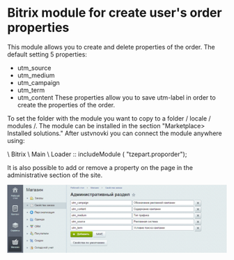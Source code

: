 # Bitrix module for create user's order properties
This module allows you to create and delete properties of the order.
The default setting 5 properties:
- utm_source
- utm_medium
- utm_campaign
- utm_term
- utm_content
These properties allow you to save utm-label in order to create the properties of the order.

To set the folder with the module you want to copy to a folder / locale / modules /.
The module can be installed in the section "Marketplace> Installed solutions."
After ustvnovki you can connect the module anywhere using:

\ Bitrix \ Main \ Loader :: includeModule ( "tzepart.proporder");

It is also possible to add or remove a property on the page in the administrative section of the site.

![ScreenShot](/admin.png)
